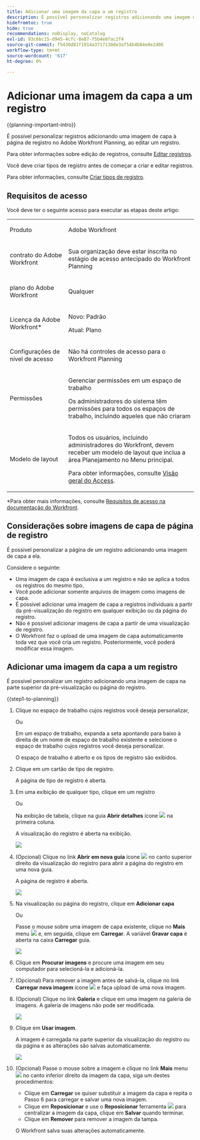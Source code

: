 ```yaml
---
title: Adicionar uma imagem da capa a um registro
description: É possível personalizar registros adicionando uma imagem de capa à página de registro no Adobe Workfront Planning, ao editar um registro.
hidefromtoc: true
hide: true
recommendations: noDisplay, noCatalog
exl-id: 93c6bc15-d945-4cfc-8e87-f5b4e6fac2f4
source-git-commit: f5430d81f1914a3717130de3af54b4b84e0e2d06
workflow-type: tm+mt
source-wordcount: '617'
ht-degree: 0%

---
```



<!--update the metadata with real information-->

# Adicionar uma imagem da capa a um registro

{{planning-important-intro}}

É possível personalizar registros adicionando uma imagem de capa à página de registro no Adobe Workfront Planning, ao editar um registro.

Para obter informações sobre edição de registros, consulte [Editar registros](/help/quicksilver/planning/records/edit-records.md).

Você deve criar tipos de registro antes de começar a criar e editar registros.

Para obter informações, consulte [Criar tipos de registro](/help/quicksilver/planning/architecture/create-record-types.md).

## Requisitos de acesso

<!--************double-check permissions here - asking Isk and Lilit what permissions users need for adding cover images-->

Você deve ter o seguinte acesso para executar as etapas deste artigo:

<table style="table-layout:auto">
 <col>
 </col>
 <col>
 </col>
 <tbody>
    <tr>
<tr>
<td>
   <p> Produto</p> </td>
   <td>
   <p> Adobe Workfront</p> </td>
  </tr>  
 <td role="rowheader"><p>contrato do Adobe Workfront</p></td>
   <td>
<p>Sua organização deve estar inscrita no estágio de acesso antecipado do Workfront Planning </p>
   </td>
  </tr>
  <tr>
   <td role="rowheader"><p>plano do Adobe Workfront</p></td>
   <td>
<p>Qualquer</p>
   </td>
  </tr>
  <tr>
   <td role="rowheader"><p>Licença da Adobe Workfront*</p></td>
   <td>
   <p>Novo: Padrão</p>  
   <p>Atual: Plano</p>   
  </td>
  </tr>

<tr>
   <td role="rowheader"><p>Configurações de nível de acesso</p></td>
   <td> <p>Não há controles de acesso para o Workfront Planning </p>  
</td>
  </tr>
<tr>
   <td role="rowheader"><p>Permissões</p></td>
   <td> <p>Gerenciar permissões em um espaço de trabalho </p>  
   <p>Os administradores do sistema têm permissões para todos os espaços de trabalho, incluindo aqueles que não criaram</p>
</td>
  </tr>
<tr>
   <td role="rowheader"><p>Modelo de layout</p></td>
   <td>  <p>Todos os usuários, incluindo administradores do Workfront, devem receber um modelo de layout que inclua a área Planejamento no Menu principal. </p> <p>Para obter informações, consulte <a href="/help/quicksilver/planning/access/access-overview.md">Visão geral do Access</a>. </p>  
</td>
  </tr>

</tbody>
</table>

*Para obter mais informações, consulte [Requisitos de acesso na documentação do Workfront](/help/quicksilver/administration-and-setup/add-users/access-levels-and-object-permissions/access-level-requirements-in-documentation.md).

## Considerações sobre imagens de capa de página de registro

É possível personalizar a página de um registro adicionando uma imagem de capa a ela.

Considere o seguinte:

* Uma imagem de capa é exclusiva a um registro e não se aplica a todos os registros do mesmo tipo.
* Você pode adicionar somente arquivos de imagem como imagens de capa.
  <!--above: when you know exactly what type of files are allowed, add the exact extensions above-->
* É possível adicionar uma imagem de capa a registros individuais a partir da pré-visualização do registro em qualquer exibição ou da página do registro.
* Não é possível adicionar imagens de capa a partir de uma visualização de registro.
* O Workfront faz o upload de uma imagem de capa automaticamente toda vez que você cria um registro. Posteriormente, você poderá modificar essa imagem.

## Adicionar uma imagem da capa a um registro

É possível personalizar um registro adicionando uma imagem de capa na parte superior da pré-visualização ou página do registro.

{{step1-to-planning}}

1. Clique no espaço de trabalho cujos registros você deseja personalizar,

   Ou

   Em um espaço de trabalho, expanda a seta apontando para baixo à direita de um nome de espaço de trabalho existente e selecione o espaço de trabalho cujos registros você deseja personalizar.

   O espaço de trabalho é aberto e os tipos de registro são exibidos.

1. Clique em um cartão de tipo de registro.

   A página de tipo de registro é aberta.

1. Em uma exibição de qualquer tipo, clique em um registro

   Ou

   Na exibição de tabela, clique na guia **Abrir detalhes** ícone ![](assets/open-details-icon-in-table-name-field.png) na primeira coluna.

   A visualização do registro é aberta na exibição.

   ![](assets/details-box.png)

1. (Opcional) Clique no link **Abrir em nova guia** ícone ![](assets/open-details-in-a-new-tab-icon.png) <!--check the icon; they are changing it--> no canto superior direito da visualização do registro para abrir a página do registro em uma nova guia.

   A página de registro é aberta.

   ![](assets/details-page.png)

1. Na visualização ou página do registro, clique em **Adicionar capa**


   Ou

   Passe o mouse sobre uma imagem de capa existente, clique no **Mais** menu ![](assets/more-menu.png) e, em seguida, clique em **Carregar**. <!--check the casing here; I logged a bug for this-->
A variável **Gravar capa** é aberta na caixa **Carregar** guia.

   ![](assets/record-cover-box-for-upload.png)

1. Clique em **Procurar imagens** e procure uma imagem em seu computador para selecioná-la e adicioná-la.

1. (Opcional) Para remover a imagem antes de salvá-la, clique no link **Carregar nova imagem** ícone ![](assets/upload-new-image-icon.png) e faça upload de uma nova imagem.

1. (Opcional) Clique no link **Galeria** e clique em uma imagem na galeria de imagens. A galeria de imagens não pode ser modificada.

   ![](assets/record-cover-box-for-gallery.png)

1. Clique em **Usar imagem**.

   A imagem é carregada na parte superior da visualização do registro ou da página e as alterações são salvas automaticamente.

   ![](assets/record-page-with-cover-image.png)

1. (Opcional) Passe o mouse sobre a imagem e clique no link **Mais** menu ![](assets/more-menu.png) no canto inferior direito da imagem da capa, siga um destes procedimentos:

   * Clique em **Carregar** se quiser substituir a imagem da capa e repita o Passo 6 para carregar e salvar uma nova imagem.
   * Clique em **Reposicionar** e use o **Reposicionar** ferramenta ![](assets/reposition-tool-icon.png) para centralizar a imagem da capa, clique em **Salvar** quando terminar.
   * Clique em **Remover** para remover a imagem da tampa.

   O Workfront salva suas alterações automaticamente.
